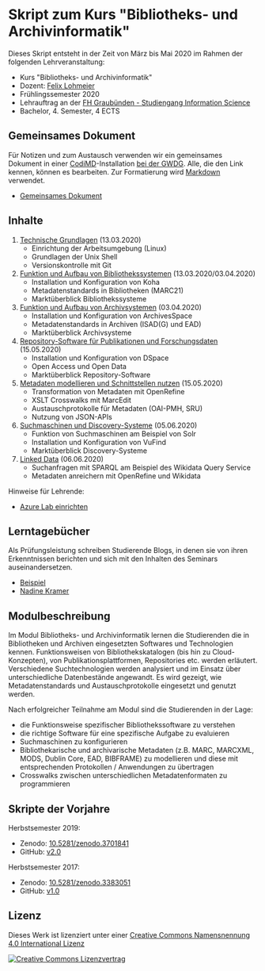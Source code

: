 # Skript zum Kurs "Bibliotheks- und Archivinformatik"

Dieses Skript entsteht in der Zeit von März bis Mai 2020 im Rahmen der folgenden Lehrveranstaltung:

- Kurs "Bibliotheks- und Archivinformatik"
- Dozent: [Felix Lohmeier](http://felixlohmeier.de)
- Frühlingssemester 2020
- Lehrauftrag an der [FH Graubünden - Studiengang Information Science](https://www.fhgr.ch/studium/bachelorangebot/wirtschaft-und-dienstleistung/information-science/)
- Bachelor, 4. Semester, 4 ECTS

## Gemeinsames Dokument

Für Notizen und zum Austausch verwenden wir ein gemeinsames Dokument in einer [CodiMD](https://github.com/codimd/server)-Installation [bei der GWDG](https://pad.gwdg.de/). Alle, die den Link kennen, können es bearbeiten. Zur Formatierung wird [Markdown](https://www.markdownguide.org/basic-syntax/) verwendet.

* [Gemeinsames Dokument](https://pad.gwdg.de/-r6PYpRjScC-w0JuI_Ovcg?both)

## Inhalte

1. [Technische Grundlagen](01_technische-grundlagen.md) (13.03.2020)
   - Einrichtung der Arbeitsumgebung (Linux)
   - Grundlagen der Unix Shell
   - Versionskontrolle mit Git
2. [Funktion und Aufbau von Bibliothekssystemen](02_funktion-und-aufbau-von-bibliothekssystemen.md) (13.03.2020/03.04.2020)
   - Installation und Konfiguration von Koha
   - Metadatenstandards in Bibliotheken (MARC21)
   - Marktüberblick Bibliothekssysteme
3. [Funktion und Aufbau von Archivsystemen](03_funktion-und-aufbau-von-archivsystemen.md) (03.04.2020)
   - Installation und Konfiguration von ArchivesSpace
   - Metadatenstandards in Archiven (ISAD(G) und EAD)
   - Marktüberblick Archivsysteme
4. [Repository-Software für Publikationen und Forschungsdaten](04_repository-software-fuer-publikationen-und-forschungsdaten.md) (15.05.2020)
   - Installation und Konfiguration von DSpace
   - Open Access und Open Data
   - Marktüberblick Repository-Software
5. [Metadaten modellieren und Schnittstellen nutzen](05_metadaten-modellieren-und-schnittstellen-nutzen.md) (15.05.2020)
   - Transformation von Metadaten mit OpenRefine
   - XSLT Crosswalks mit MarcEdit
   - Austauschprotokolle für Metadaten (OAI-PMH, SRU)
   - Nutzung von JSON-APIs
6. [Suchmaschinen und Discovery-Systeme](06_suchmaschinen-und-discovery-systeme.md) (05.06.2020)
   - Funktion von Suchmaschinen am Beispiel von Solr
   - Installation und Konfiguration von VuFind
   - Marktüberblick Discovery-Systeme
7. [Linked Data](07_linked-data.md) (06.06.2020)
   - Suchanfragen mit SPARQL am Beispiel des Wikidata Query Service
   - Metadaten anreichern mit OpenRefine und Wikidata

Hinweise für Lehrende:

* [Azure Lab einrichten](azure-lab-einrichten.md)

## Lerntagebücher

Als Prüfungsleistung schreiben Studierende Blogs, in denen sie von ihren Erkenntnissen berichten und sich mit den Inhalten des Seminars auseinandersetzen.

* [Beispiel](http://www.example.org)
* [Nadine Kramer](https://de.wix.com/website/builder?referral=split%20page&vertical=blog&storyId=fe9f2582-80cf-4447-85d8-3981ba5dbdb4#!/builder/story/fe9f2582-80cf-4447-85d8-3981ba5dbdb4:cff9602a-6eea-4a6e-88bd-79a23dd4fdba)

## Modulbeschreibung

Im Modul Bibliotheks- und Archivinformatik lernen die Studierenden die in Bibliotheken und Archiven eingesetzten Softwares und Technologien kennen. Funktionsweisen von Bibliothekskatalogen (bis hin zu Cloud-Konzepten), von Publikationsplattformen, Repositories etc. werden erläutert. Verschiedene Suchtechnologien werden analysiert und im Einsatz über unterschiedliche Datenbestände angewandt. Es wird gezeigt, wie Metadatenstandards und Austauschprotokolle eingesetzt und genutzt werden.

Nach erfolgreicher Teilnahme am Modul sind die Studierenden in der Lage:

* die Funktionsweise spezifischer Bibliothekssoftware zu verstehen
* die richtige Software für eine spezifische Aufgabe zu evaluieren
* Suchmaschinen zu konfigurieren
* Bibliothekarische und archivarische Metadaten (z.B. MARC, MARCXML, MODS, Dublin Core, EAD, BIBFRAME) zu modellieren und diese mit entsprechenden Protokollen / Anwendungen zu übertragen
* Crosswalks zwischen unterschiedlichen Metadatenformaten zu programmieren

## Skripte der Vorjahre

Herbstsemester 2019:

* Zenodo: [10.5281/zenodo.3701841](https://zenodo.org/record/3701841)
* GitHub: [v2.0](https://github.com/felixlohmeier/bibliotheks-und-archivinformatik/releases/tag/v2.0)

Herbstsemester 2017:

* Zenodo: [10.5281/zenodo.3383051](https://doi.org/10.5281/zenodo.3383051)
* GitHub: [v1.0](https://github.com/felixlohmeier/bibliotheks-und-archivinformatik/releases/tag/v1.0)

## Lizenz

Dieses Werk ist lizenziert unter einer [Creative Commons Namensnennung 4.0 International Lizenz](http://creativecommons.org/licenses/by/4.0/)

[![Creative Commons Lizenzvertrag](https://i.creativecommons.org/l/by/4.0/88x31.png)](http://creativecommons.org/licenses/by/4.0/)
